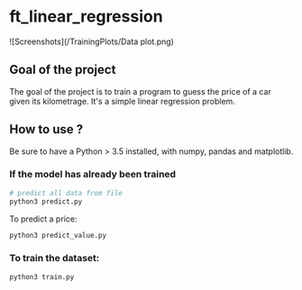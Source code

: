 # ft_linear_regression

![Screenshots](/TrainingPlots/Data plot.png)

## Goal of the project

The goal of the project is to train a program to guess the price of a car given its kilometrage. It's a simple linear regression problem.

## How to use ?

Be sure to have a Python > 3.5 installed, with numpy, pandas and matplotlib.

### If the model has already been trained

```sh
# predict all data from file
python3 predict.py
```
To predict a price:

```sh
python3 predict_value.py
```

### To train the dataset:

```sh
python3 train.py
```

